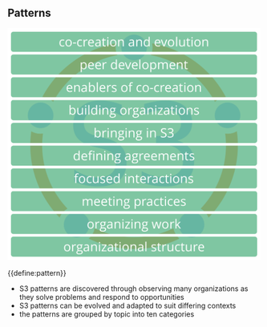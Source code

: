 ## Patterns 

![right,fit](img/pattern-group-headers/all-groups-dark.png)

{{define:pattern}}

-   S3 patterns are discovered through observing many organizations as they solve problems and respond to opportunities
-   S3 patterns can be evolved and adapted to suit differing contexts
-   the patterns are grouped by topic into ten categories
